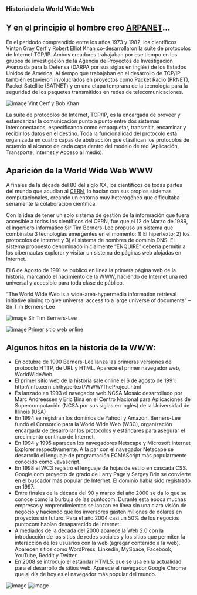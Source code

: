### Historia de la World Wide Web

## Y en el principio el hombre creo [ARPANET](https://es.wikipedia.org/wiki/ARPANET)...

En el peridodo comprendido entre los años 1973 y 1982, los científicos Vinton Gray Cerf y Robert Elliot Khan co-desarrollaron la suite de protocolos de Internet TCP/IP. Ambos creadores trabajaban por ese tiempo en los grupos de investigación de la Agencia de Proyectos de Investigación Avanzada para la Defensa (DARPA por sus siglas en inglés) de los Estados Unidos de América. Al tiempo que trabajaban en el desarrollo de TCP/IP también estuvieron involucrados en proyectos como Packet Radio (PRNET), Packet Satellite (SATNET) y en una etapa temprana de la tecnología para la seguridad de los paquetes transmitidos en redes de telecomunicaciones.

![image](https://github.com/camilocorreaUdeA/Programacion_Web_2023_2/assets/42076547/1e225bf6-2207-4a52-b7f6-57cf7ec8677f)
Vint Cerf y Bob Khan

La suite de protocolos de Internet, TCP/IP, es la encargada de proveer y estandarizar la comunicación punto a punto entre dos sistemas interconectados, especificando como empaquetar, transmitir, encaminar y recibir los datos en el destino. Toda la funcionalidad del protocolo está organizada en cuatro capas de abstracción que clasifican los protocolos de acuerdo al alcance de cada capa dentro del modelo de red (Aplicación, Transporte, Internet y Acceso al medio).

## Aparición de la World Wide Web WWW

A finales de la década del 80 del siglo XX, los científicos de todas partes  del mundo que acudían al [CERN](https://es.wikipedia.org/wiki/Organizaci%C3%B3n_Europea_para_la_Investigaci%C3%B3n_Nuclear), lo hacían con sus propios sistemas computacionales, creando un entorno muy heterogéneo que dificultaba seriamente la colaboración científica.

Con la idea de tener un solo sistema de gestión de la información que fuera accesible a todos los científicos del CERN, fue que el 12 de Marzo de 1989, el ingeniero informático Sir Tim Berners-Lee propuso un sistema que combinaba 3 tecnologías emergentes en el momento: 1) El hipertexto; 2) los protocolos de Internet y 3) el sistema de nombres de dominio DNS. El sistema propuesto denominado inicialmente “ENQUIRE” debería permitir a los cibernautas explorar y visitar un sistema de páginas web alojadas en Internet.

El 6 de Agosto de 1991 se publicó en línea la primera página web de la historia, marcando el nacimiento de la WWW, haciendo de Internet una red universal y accesible para toda clase de público.

“The World Wide Web is a wide-area-hypermedia information retrieval initiative aiming to give universal access to a large universe of documents” – Sir Tim Berners-Lee

![image](https://github.com/camilocorreaUdeA/Programacion_Web_2023_2/assets/42076547/dde05634-a3c0-45cd-ad7b-85aced8f9349)
Sir Tim Berners-Lee

![image](https://github.com/camilocorreaUdeA/Programacion_Web_2023_2/assets/42076547/f975d32f-7de2-4c08-a575-bb351318b263)
[Primer sitio web online](http://info.cern.ch/hypertext/WWW/TheProject.html)

## Algunos hitos en la historia de la WWW:
<ul>
<li>En octubre de 1990 Berners-Lee lanza las primeras versiones del protocolo HTTP, de URL y HTML. Aparece el primer navegador web, WorldWideWeb.</li>
<li>El primer sitio web de la historia sale online el 6 de agosto de 1991: http://info.cern.ch/hypertext/WWW/TheProject.html</li>
<li>Es lanzado en 1993 el navegador web NCSA Mosaic desarrollado por Marc Andreessen y Eric Bina en el Centro Nacional para Aplicaciones de Supercomputación (NCSA por sus siglas en inglés) de la Universidad de Illinois (USA)</li> 
<li>En 1994 se registran los dominios de Yahoo! y Amazon. Berners-Lee fundó el Consorcio para la World Wide Web (W3C), organización encargada de desarrollar los protocolos y estándares para asegurar el crecimiento continuo de Internet.</li>
<li>En 1994 y 1995 aparecen los navegadores Netscape y Microsoft Internet Explorer respectivamente. A la par con el navegador Netscape se desarrolló el lenguaje de programación ECMAScript más popularmente conocido como Javascript.</li>
<li>En 1998 el WC3 registró el lenguaje de hojas de estilo en cascada CSS. Google.com proyecto de grado de Larry Page y Sergey Brin se convierte en el buscador más popular de Internet. El dominio había sido registrado en 1997.</li>
<li>Entre finales de la década del 90 y marzo del año 2000 se da lo que se conoce como la burbuja de las puntocom. Durante esta época muchas empresas y emprendimientos se lanzan en línea sin una clara visión de negocio y haciendo que los inversores gasten millones de dólares en proyectos sin futuro. Para el año 2004 casi un 50% de los negocios puntocom habían desaparecido de Internet.</li>
<li>A mediados de la década del 2000 aparece la Web 2.0 con la introducción de los sitios de redes sociales y los sitios que permiten la interacción de los usuarios con la web (agregar contenido a la web). Aparecen sitios como WordPress, Linkedin, MySpace, Facebook, YouTube, Reddit y Twitter.</li>
<li>En 2008 se introdujo el estándar HTML5, que se usa en la actualidad para el desarrollo de sitios web. Aparece el navegador Google Chrome que al día de hoy es el navegador más popular del mundo.</li>
</ul>

![image](https://github.com/camilocorreaUdeA/Programacion_Web_2023_2/assets/42076547/b0e93055-d0bf-4e8f-a814-707e958a49c4)
![image](https://github.com/camilocorreaUdeA/Programacion_Web_2023_2/assets/42076547/f4899062-4418-4d66-a3b2-e44b1acf0d0b)
